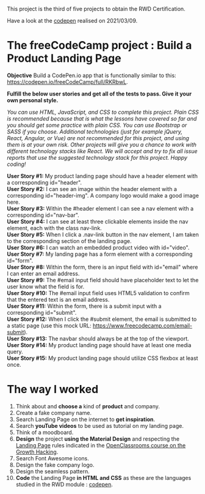 This project is the third of five projects to obtain the RWD Certification.

Have a look at the [codepen](https://codepen.io/s-manguy/full/BaQGKmx) realised on 2021/03/09.


# The freeCodeCamp project : Build a Product Landing Page

**Objective** Build a CodePen.io app that is functionally similar to this: https://codepen.io/freeCodeCamp/full/RKRbwL.

**Fulfill the below user stories and get all of the tests to pass. Give it your own personal style.**

*You can use HTML, JavaScript, and CSS to complete this project. Plain CSS is recommended because that is what the lessons have covered so far and you should get some practice with plain CSS. You can use Bootstrap or SASS if you choose. Additional technologies (just for example jQuery, React, Angular, or Vue) are not recommended for this project, and using them is at your own risk. Other projects will give you a chance to work with different technology stacks like React. We will accept and try to fix all issue reports that use the suggested technology stack for this project. Happy coding!*


**User Story #1:** My product landing page should have a header element with a corresponding id="header".  
**User Story #2:** I can see an image within the header element with a corresponding id="header-img". A company logo would make a good image here.  
**User Story #3:** Within the #header element I can see a nav element with a corresponding id="nav-bar".  
**User Story #4:** I can see at least three clickable elements inside the nav element, each with the class nav-link.  
**User Story #5:** When I click a .nav-link button in the nav element, I am taken to the corresponding section of the landing page.  
**User Story #6:** I can watch an embedded product video with id="video".  
**User Story #7:** My landing page has a form element with a corresponding id="form".  
**User Story #8:** Within the form, there is an input field with id="email" where I can enter an email address.  
**User Story #9:** The #email input field should have placeholder text to let the user know what the field is for.  
**User Story #10:** The #email input field uses HTML5 validation to confirm that the entered text is an email address.  
**User Story #11:** Within the form, there is a submit input with a corresponding id="submit".  
**User Story #12:** When I click the #submit element, the email is submitted to a static page (use this mock URL: https://www.freecodecamp.com/email-submit).  
**User Story #13:** The navbar should always be at the top of the viewport.  
**User Story #14:** My product landing page should have at least one media query.  
**User Story #15:** My product landing page should utilize CSS flexbox at least once.  


# The way I worked
1. Think about and **choose a** kind of **product** and company.
2. Create a fake company name.
3. Search Landing Page on the internet to **get inspiration**.
4. Search **youTube videos** to be used as tutorial on my landing page.
5. Think of a moodboard.
6. **Design** the project **using the Material Design** and respecting the [Landing Page](https://openclassrooms.com/fr/courses/5192206-accelerez-la-croissance-de-votre-activite-avec-le-growth-hacking/6711356-realisez-votre-landing-page) rules indicated in the [OpenClassrooms course on the Growth Hacking](https://openclassrooms.com/fr/courses/5192206-accelerez-la-croissance-de-votre-activite-avec-le-growth-hacking).
7. Search Font Awesome icons.
8. Design the fake company logo.
9. Design the seamless pattern.
10. **Code** the Landing Page **in HTML and CSS** as these are the languages studied in the RWD module : [codepen](https://codepen.io/s-manguy/full/BaQGKmx).
